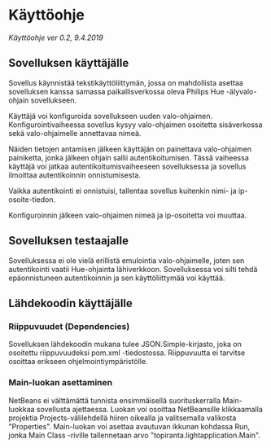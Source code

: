 # Käyttöohje

*Käyttöohje ver 0.2, 9.4.2019*

## Sovelluksen käyttäjälle

Sovellus käynnistää tekstikäyttöliittymän, jossa on mahdollista asettaa sovelluksen kanssa samassa paikallisverkossa 
oleva Philips Hue -älyvalo-ohjain sovellukseen. 

Käyttäjä voi konfiguroida sovellukseen uuden valo-ohjaimen. Konfigurointivaiheessa sovellus kysyy valo-ohjaimen osoitetta sisäverkossa sekä valo-ohjaimelle annettavaa nimeä.

Näiden tietojen antamisen jälkeen käyttäjän on painettava valo-ohjaimen painiketta, jonka jälkeen ohjain sallii 
autentikoitumisen. Tässä vaiheessa käyttäjä voi jatkaa autentikoitumisvaiheeseen sovelluksessa ja sovellus ilmoittaa 
autentikoinnin onnistumisesta.

Vaikka autentikointi ei onnistuisi, tallentaa sovellus kuitenkin nimi- ja ip-osoite-tiedon.

Konfiguroinnin jälkeen valo-ohjaimen nimeä ja ip-osoitetta voi muuttaa.

## Sovelluksen testaajalle

Sovelluksessa ei ole vielä erillistä emulointia valo-ohjaimelle, joten sen autentikointi vaatii Hue-ohjainta 
lähiverkkoon. Sovelluksessa voi silti tehdä epäonnistuneen autentikoinnin ja sen käyttöliittymää voi käyttää.

## Lähdekoodin käyttäjälle

### Riippuvuudet (Dependencies)

Sovelluksen lähdekoodin mukana tulee JSON.Simple-kirjasto, joka on osoitettu riippuvuudeksi pom.xml -tiedostossa. Riippuvuutta ei tarvitse osoittaa erikseen ohjelmointiympäristölle.

### Main-luokan asettaminen

NetBeans ei välttämättä tunnista ensimmäisellä suorituskerralla Main-luokkaa sovellusta ajettaessa. Luokan voi osoittaa NetBeansille klikkaamalla projektia Projects-välilehdellä hiiren oikealla ja valitsemalla valikosta "Properties". Main-luokan voi asettaa avautuvan ikkunan kohdassa Run, jonka Main Class -riville tallennetaan arvo "topiranta.lightapplication.Main".
